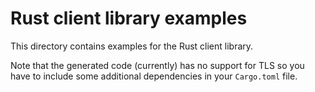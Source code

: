# Rust client library examples

This directory contains examples for the Rust client library.

Note that the generated code (currently) has no support for TLS so you have to
include some additional dependencies in your `Cargo.toml` file.
